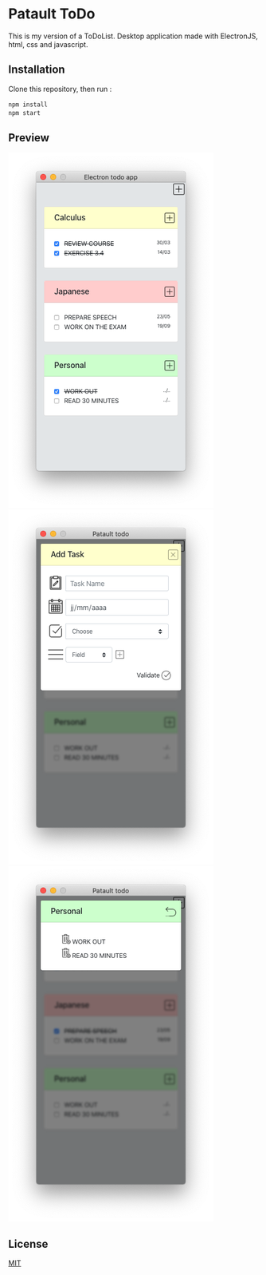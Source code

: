 # Patault ToDo

This is my version of a ToDoList. 
Desktop application made with ElectronJS, html, css and javascript.

## Installation

Clone this repository, then run :

```bash
npm install 
npm start
```

## Preview

![Preview image](preview/example1.png)![Preview image](preview/example2.png)![Preview image](preview/example3.png)

## License
[MIT](https://choosealicense.com/licenses/mit/)